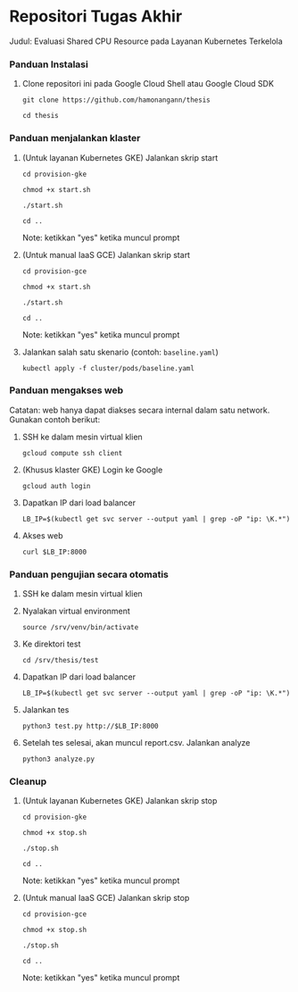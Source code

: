 # Repositori Tugas Akhir

Judul: Evaluasi Shared CPU Resource pada Layanan Kubernetes Terkelola


### Panduan Instalasi

1.  Clone repositori ini pada Google Cloud Shell atau Google Cloud SDK

    `git clone https://github.com/hamonangann/thesis`

    `cd thesis`


### Panduan menjalankan klaster

1.  (Untuk layanan Kubernetes GKE) Jalankan skrip start

    `cd provision-gke`

    `chmod +x start.sh`

    `./start.sh`

    `cd ..`

    Note: ketikkan "yes" ketika muncul prompt

2.  (Untuk manual IaaS GCE) Jalankan skrip start

    `cd provision-gce`
    
    `chmod +x start.sh`

    `./start.sh`

    `cd ..`
    
    Note: ketikkan "yes" ketika muncul prompt

3.  Jalankan salah satu skenario (contoh: `baseline.yaml`)

    `kubectl apply -f cluster/pods/baseline.yaml`


### Panduan mengakses web

Catatan: web hanya dapat diakses secara internal dalam satu network. Gunakan contoh berikut:

1.  SSH ke dalam mesin virtual klien

    `gcloud compute ssh client`

2.  (Khusus klaster GKE) Login ke Google

    `gcloud auth login`

3.  Dapatkan IP dari load balancer

    `LB_IP=$(kubectl get svc server --output yaml | grep -oP "ip: \K.*")`

4.  Akses web

    `curl $LB_IP:8000`


### Panduan pengujian secara otomatis

1.  SSH ke dalam mesin virtual klien

2.  Nyalakan virtual environment

    `source /srv/venv/bin/activate`
    
3.  Ke direktori test

    `cd /srv/thesis/test`

4.  Dapatkan IP dari load balancer

    `LB_IP=$(kubectl get svc server --output yaml | grep -oP "ip: \K.*")`

5.  Jalankan tes
    
    `python3 test.py http://$LB_IP:8000`

6.  Setelah tes selesai, akan muncul report.csv. Jalankan analyze

    `python3 analyze.py`


### Cleanup

1.  (Untuk layanan Kubernetes GKE) Jalankan skrip stop

    `cd provision-gke`
    
    `chmod +x stop.sh`

    `./stop.sh`

    `cd ..`

    Note: ketikkan "yes" ketika muncul prompt

2.  (Untuk manual IaaS GCE) Jalankan skrip stop

    `cd provision-gce`
    
    `chmod +x stop.sh`

    `./stop.sh`

    `cd ..`

    Note: ketikkan "yes" ketika muncul prompt
